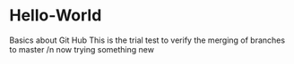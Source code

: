# Hello-World
Basics about Git Hub
This is the trial test to verify the merging of branches to master /n
now trying something new
